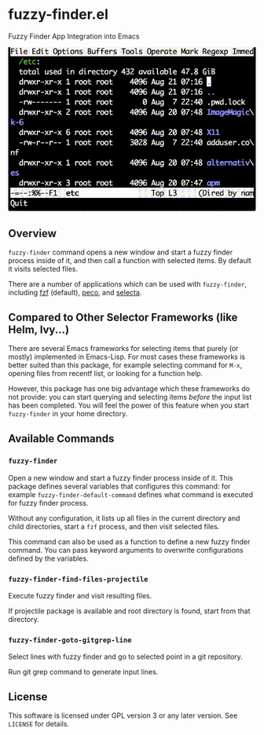 fuzzy-finder.el
===============

Fuzzy Finder App Integration into Emacs

![cap](cap2.gif)


Overview
--------

`fuzzy-finder` command opens a new window and start a fuzzy finder
process inside of it, and then call a function with selected items.
By default it visits selected files.

There are a number of applications which can be used with `fuzzy-finder`,
including [fzf][] (default), [peco], and [selecta][].



Compared to Other Selector Frameworks (like Helm, Ivy...)
---------------------------------------------------------

There are several Emacs frameworks for selecting items that purely (or mostly)
implemented in Emacs-Lisp.
For most cases these frameworks is better suited than this package, for example
selecting command for `M-x`, opening files from recentf list, or looking for
a function help.

However, this package has one big advantage which these frameworks do not
provide: you can start querying and selecting items *before* the input list has
been completed.
You will feel the power of this feature when you start `fuzzy-finder` in
your home directory.


Available Commands
------------------


### `fuzzy-finder`

Open a new window and start a fuzzy finder process inside of it.
This package defines several variables that configures this command:
for example `fuzzy-finder-default-command` defines what command is executed
for fuzzy finder process.

Without any configuration, it lists up all files in the current directory and
child directories, start a `fzf` process, and then visit selected files.

This command can also be used as a function to define a new fuzzy finder command.
You can pass keyword arguments to overwrite configurations defined by the
variables.


### `fuzzy-finder-find-files-projectile`

Execute fuzzy finder and visit resulting files.

If projectile package is available and root directory is found, start from that
directory.


### `fuzzy-finder-goto-gitgrep-line`

Select lines with fuzzy finder and go to selected point in a git repository.

Run git grep command to generate input lines.


License
-------

This software is licensed under GPL version 3 or any later version.
See `LICENSE` for details.


[fzf]: https://github.com/junegunn/fzf
[peco]: https://github.com/lestrrat/peco
[selecta]: https://github.com/garybernhardt/selecta
